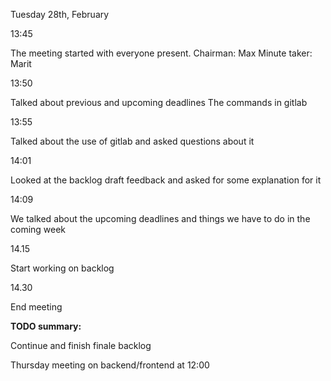 Tuesday 28th, February 

13:45 

The meeting started with everyone present. 
Chairman: Max 
Minute taker: Marit 

13:50 

Talked about previous and upcoming deadlines The commands in gitlab 

13:55 

Talked about the use of gitlab and asked questions about it 

14:01 

Looked at the backlog draft feedback and asked for some explanation for it 

14:09 

We talked about the upcoming deadlines and things we have to do in the coming week 

14.15 

Start working on backlog 

14.30  

End meeting 

**TODO summary:** 

Continue and finish finale backlog 

Thursday meeting on backend/frontend at 12:00 
